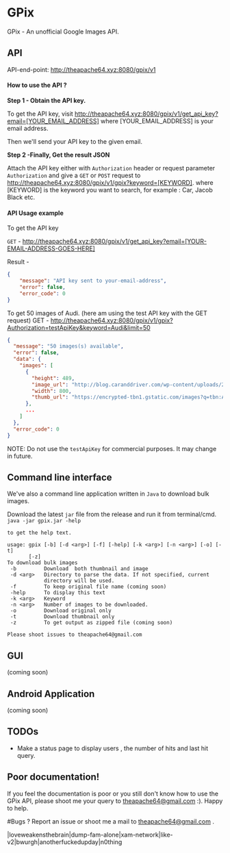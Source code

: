 # GPix
GPix - An unofficial Google Images API.

## API
API-end-point: http://theapache64.xyz:8080/gpix/v1

#### How to use the API ?
**Step 1 - Obtain the API key.**

To get the API key, visit http://theapache64.xyz:8080/gpix/v1/get_api_key?email=[YOUR_EMAIL_ADDRESS]
where [YOUR_EMAIL_ADDRESS] is your email address.

Then we'll send your API key to the given email.

**Step 2 -Finally, Get the result JSON**

Attach the API key either with `Authorization` header or request parameter `Authorization` and give a `GET` or `POST` request to http://theapache64.xyz:8080/gpix/v1/gpix?keyword=[KEYWORD].
where [KEYWORD] is the keyword you want to search, for example : Car, Jacob Black etc.

#### API Usage example

To get the API key

`GET` - http://theapache64.xyz:8080/gpix/v1/get_api_key?email=[YOUR-EMAIL-ADDRESS-GOES-HERE]

Result - 
```json
{
    "message": "API key sent to your-email-address",
    "error": false,
    "error_code": 0
}
```

To get 50 images of Audi. (here am using the test API key with the GET request)
GET - http://theapache64.xyz:8080/gpix/v1/gpix?Authorization=testApiKey&keyword=Audi&limit=50

```json
{
  "message": "50 images(s) available",
  "error": false,
  "data": {
    "images": [
      {
        "height": 489,
        "image_url": "http://blog.caranddriver.com/wp-content/uploads/2015/11/BMW-2-series.jpg",
        "width": 800,
        "thumb_url": "https://encrypted-tbn1.gstatic.com/images?q=tbn:ANd9GcSaYHCVo5mY4cHGietbQfD96Am6gXcFTDZDT7Lz2cQ52mBWtCo69w"
      },
      ...
    ]
  },
  "error_code": 0
}
```

NOTE: Do not use the `testApiKey` for commercial purposes. It may change in future.

## Command line interface

We've also a command line application written in `Java` to download bulk images.

Download the latest `jar` file from the release and run it from terminal/cmd.
`java -jar gpix.jar -help`
```
to get the help text.

usage: gpix [-b] [-d <arg>] [-f] [-help] [-k <arg>] [-n <arg>] [-o] [-t]
       [-z]
To download bulk images
 -b         Download  both thumbnail and image
 -d <arg>   Directory to parse the data. If not specified, current
            directory will be used.
 -f         To keep original file name (coming soon)
 -help      To display this text
 -k <arg>   Keyword
 -n <arg>   Number of images to be downloaded.
 -o         Download original only
 -t         Download thumbnail only
 -z         To get output as zipped file (coming soon)
 
Please shoot issues to theapache64@gmail.com
```
## GUI
(coming soon)

## Android Application
(coming soon)

## TODOs
- Make a status page to display users , the number of hits and last hit query.

## Poor documentation!
If you feel the documentation is poor or you still don't know how to use the GPix API, please shoot me your query to theapache64@gmail.com :). Happy to help.

#Bugs ?
Report an issue or shoot me a mail to theapache64@gmail.com .

|loveweakensthebrain|dump-fam-alone|xam-network|like-v2|bwurgh|anotherfuckedupday|n0thing
